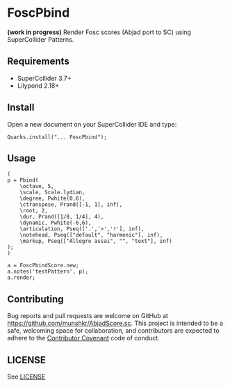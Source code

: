 # FoscPbind

**(work in progress)** Render Fosc scores (Abjad port to SC) using SuperCollider Patterns.

## Requirements

* SuperCollider 3.7+
* Lilypond 2.18+

## Install

Open a new document on your SuperCollider IDE and type:

```supercollider
Quarks.install("... FoscPbind");
```

## Usage

```supercollider
(
p = Pbind(
	\octave, 5,
	\scale, Scale.lydian,
	\degree, Pwhite(0,6),
	\ctranspose, Prand([-1, 1], inf),
	\root, 2,
	\dur, Prand([1/8, 1/4], 4),
	\dynamic, Pwhite(-6,6),
	\articulation, Pseq(['.','>','!'], inf),
	\notehead, Pseq(["default", "harmonic"], inf),
	\markup, Pseq(["Allegro assai", "", "text"], inf)
);
)

a = FoscPbindScore.new;
a.notes('testPattern', p);
a.render;

```

## Contributing

Bug reports and pull requests are welcome on GitHub at
https://github.com/munshkr/AbjadScore.sc. This project is intended to be a safe,
welcoming space for collaboration, and contributors are expected to adhere to
the [Contributor Covenant](http://contributor-covenant.org) code of conduct.

## LICENSE

See [LICENSE](LICENSE)

